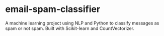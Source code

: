 # email-spam-classifier
A machine learning project using NLP and Python to classify messages as spam or not spam. Built with Scikit-learn and CountVectorizer.
